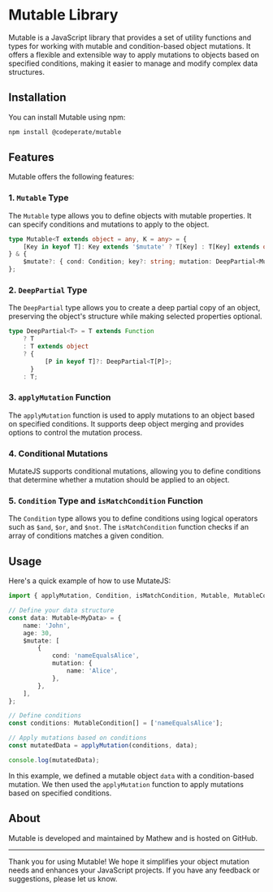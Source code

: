 # Mutable Library

Mutable is a JavaScript library that provides a set of utility functions and types for working with mutable and condition-based object mutations. It offers a flexible and extensible way to apply mutations to objects based on specified conditions, making it easier to manage and modify complex data structures.

## Installation

You can install Mutable using npm:

```bash
npm install @codeperate/mutable
```

## Features

Mutable offers the following features:

### 1. `Mutable` Type

The `Mutable` type allows you to define objects with mutable properties. It can specify conditions and mutations to apply to the object.

```typescript
type Mutable<T extends object = any, K = any> = {
    [Key in keyof T]: Key extends '$mutate' ? T[Key] : T[Key] extends object ? Mutable<ObjectOnly<T[Key]>, K> | Exclude<T[Key], ObjectOnly<T[Key]>> : T[Key];
} & {
    $mutate?: { cond: Condition; key?: string; mutation: DeepPartial<Mutated<T>> | symbol | ((this: K, obj: T, extra: { conditions: MutableCondition[] }) => any) }[];
};
```

### 2. `DeepPartial` Type

The `DeepPartial` type allows you to create a deep partial copy of an object, preserving the object's structure while making selected properties optional.

```typescript
type DeepPartial<T> = T extends Function
    ? T
    : T extends object
    ? {
          [P in keyof T]?: DeepPartial<T[P]>;
      }
    : T;
```

### 3. `applyMutation` Function

The `applyMutation` function is used to apply mutations to an object based on specified conditions. It supports deep object merging and provides options to control the mutation process.

### 4. Conditional Mutations

MutateJS supports conditional mutations, allowing you to define conditions that determine whether a mutation should be applied to an object.

### 5. `Condition` Type and `isMatchCondition` Function

The `Condition` type allows you to define conditions using logical operators such as `$and`, `$or`, and `$not`. The `isMatchCondition` function checks if an array of conditions matches a given condition.

## Usage

Here's a quick example of how to use MutateJS:

```typescript
import { applyMutation, Condition, isMatchCondition, Mutable, MutableCondition, deleteValue } from 'mutatejs';

// Define your data structure
const data: Mutable<MyData> = {
    name: 'John',
    age: 30,
    $mutate: [
        {
            cond: 'nameEqualsAlice',
            mutation: {
                name: 'Alice',
            },
        },
    ],
};

// Define conditions
const conditions: MutableCondition[] = ['nameEqualsAlice'];

// Apply mutations based on conditions
const mutatedData = applyMutation(conditions, data);

console.log(mutatedData);
```

In this example, we defined a mutable object `data` with a condition-based mutation. We then used the `applyMutation` function to apply mutations based on specified conditions.

## About

Mutable is developed and maintained by Mathew and is hosted on GitHub.

---

Thank you for using Mutable! We hope it simplifies your object mutation needs and enhances your JavaScript projects. If you have any feedback or suggestions, please let us know.

